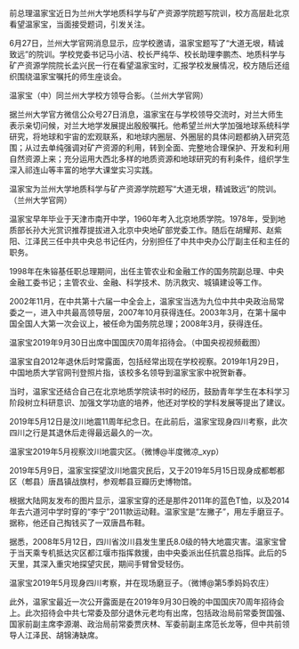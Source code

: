 前总理温家宝近日为兰州大学地质科学与矿产资源学院题写院训，校方高层赴北京看望温家宝，当面接受题词，引发关注。

6月27日，兰州大学官网消息显示，应学校邀请，温家宝题写了“大道无垠，精诚致远”的院训。学校党委书记马小洁、校长严纯华、校长助理李鹏杰、地质科学与矿产资源学院院长孟兴民一行在看望温家宝时，汇报学校发展情况，校方随后还组织围绕温家宝嘱托的师生座谈会。

温家宝（中）同兰州大学校方领导合影。（兰州大学官网）

据兰州大学官方微信公众号27日消息，温家宝在与学校领导交流时，对兰大师生表示亲切问候，对兰大地学发展提出殷殷嘱托。他希望兰州大学加强地球系统科学研究，将地球和宇宙的宏观联系，和地球内圈层、外圈层的具体问题都纳入研究范围；从过去单纯强调对矿产资源的利用，转到全面、完整地合理保护、开发和利用自然资源上来；充分运用大西北多样的地质资源和地球研究的有利条件，组织学生深入祁连山等丰富的地学大课堂实习实践。

温家宝为兰州大学地质科学与矿产资源学院题写“大道无垠，精诚致远”的院训。（兰州大学官网）

温家宝早年毕业于天津市南开中学，1960年考入北京地质学院。1978年，受到地质部长孙大光赏识推荐提拔进入北京中央地矿部党委工作。随后在胡耀邦、赵紫阳、江泽民三任中共中央总书记任内，分别担任了中共中央办公厅副主任和主任的职务。

1998年在朱镕基任职总理期间，出任主管农业和金融工作的国务院副总理、中央金融工委书记；主管农业、金融、科学技术、防汛救灾、城镇建设等工作。

2002年11月，在中共第十六届一中全会上，温家宝当选为九位中共中央政治局常委之一，进入中共最高领导层，2007年10月获得连任。2003年3月，在第十届中国全国人大第一次会议上，被任命为国务院总理；2008年3月，获得连任。

温家宝2019年9月30日出席中国国庆70周年招待会。（中国央视视频截图）

温家宝自2012年退休后时常露面，包括经常出现在学校视察。2019年1月29日，中国地质大学官网刊登照片指，该校多名领导到温家宝家中祝贺新春。

当时，温家宝还结合自己在北京地质学院读书时的经历，鼓励青年学生在本科学习阶段树立科研意识、加强文学功底的培养，他还对学校的学科发展等提出了建议。

2019年5月12日是汶川地震11周年纪念日。在此前后，温家宝现身四川考察，此次四川之行是其退休后走得最远最久的一次。

温家宝2019年5月视察汶川地震灾区。（微博@半度微凉_xyp）

2019年5月9日，温家宝探望汶川地震灾民后，又于2019年5月15日现身成都郫都区（郫县）唐昌镇战旗村，参观郫县豆瓣历史博物馆。

根据大陆网友发布的图片显示，温家宝穿的还是那件2011年的蓝色T恤，以及2014年去六道河中学时穿的“李宁”2011款运动鞋。温家宝是“左撇子”，用左手磨豆子。据称，他还自己掏钱买了一双唐昌布鞋。

据悉，2008年5月12日，四川省汶川县发生里氏8.0级的特大地震灾害。温家宝曾于当天乘专机抵达灾区都江堰市指挥救援，由中央委派出任抗震总指挥。此后的5天里，其深入重灾地探望灾民，期间手臂曾受轻伤。

温家宝2019年5月现身四川考察，并在现场磨豆子。（微博@第5季妈妈农庄）

此外，温家宝最近一次公开露面是在2019年9月30日晚的中国国庆70周年招待会上。此次招待会中共七常委及部分退休元老均有出席，包括政治局前常委贺国强、国家前副主席李源潮、政治局前常委贾庆林、军委前副主席范长龙等，但中共前领导人江泽民、胡锦涛缺席。


